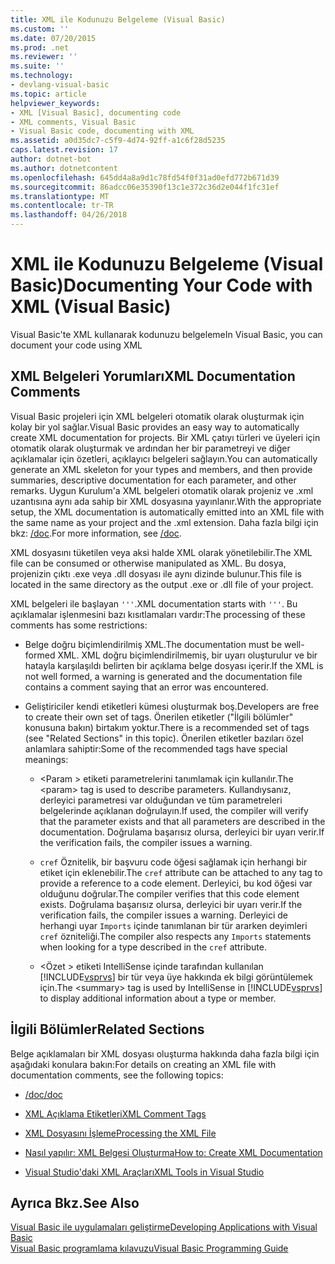 ```yaml
---
title: XML ile Kodunuzu Belgeleme (Visual Basic)
ms.custom: ''
ms.date: 07/20/2015
ms.prod: .net
ms.reviewer: ''
ms.suite: ''
ms.technology:
- devlang-visual-basic
ms.topic: article
helpviewer_keywords:
- XML [Visual Basic], documenting code
- XML comments, Visual Basic
- Visual Basic code, documenting with XML
ms.assetid: a0d35dc7-c5f9-4d74-92ff-a1c6f28d5235
caps.latest.revision: 17
author: dotnet-bot
ms.author: dotnetcontent
ms.openlocfilehash: 645dd4a8a9d1c78fd54f0f31ad0efd772b671d39
ms.sourcegitcommit: 86adcc06e35390f13c1e372c36d2e044f1fc31ef
ms.translationtype: MT
ms.contentlocale: tr-TR
ms.lasthandoff: 04/26/2018
---
```

# <a name="documenting-your-code-with-xml-visual-basic"></a><span data-ttu-id="0eaf0-102">XML ile Kodunuzu Belgeleme (Visual Basic)</span><span class="sxs-lookup"><span data-stu-id="0eaf0-102">Documenting Your Code with XML (Visual Basic)</span></span>
<span data-ttu-id="0eaf0-103">Visual Basic'te XML kullanarak kodunuzu belgeleme</span><span class="sxs-lookup"><span data-stu-id="0eaf0-103">In Visual Basic, you can document your code using XML</span></span>  
  
## <a name="xml-documentation-comments"></a><span data-ttu-id="0eaf0-104">XML Belgeleri Yorumları</span><span class="sxs-lookup"><span data-stu-id="0eaf0-104">XML Documentation Comments</span></span>  
 <span data-ttu-id="0eaf0-105">Visual Basic projeleri için XML belgeleri otomatik olarak oluşturmak için kolay bir yol sağlar.</span><span class="sxs-lookup"><span data-stu-id="0eaf0-105">Visual Basic provides an easy way to automatically create XML documentation for projects.</span></span> <span data-ttu-id="0eaf0-106">Bir XML çatıyı türleri ve üyeleri için otomatik olarak oluşturmak ve ardından her bir parametreyi ve diğer açıklamalar için özetleri, açıklayıcı belgeleri sağlayın.</span><span class="sxs-lookup"><span data-stu-id="0eaf0-106">You can automatically generate an XML skeleton for your types and members, and then provide summaries, descriptive documentation for each parameter, and other remarks.</span></span> <span data-ttu-id="0eaf0-107">Uygun Kurulum'a XML belgeleri otomatik olarak projeniz ve .xml uzantısına aynı ada sahip bir XML dosyasına yayınlanır.</span><span class="sxs-lookup"><span data-stu-id="0eaf0-107">With the appropriate setup, the XML documentation is automatically emitted into an XML file with the same name as your project and the .xml extension.</span></span> <span data-ttu-id="0eaf0-108">Daha fazla bilgi için bkz: [/doc](../../../visual-basic/reference/command-line-compiler/doc.md).</span><span class="sxs-lookup"><span data-stu-id="0eaf0-108">For more information, see [/doc](../../../visual-basic/reference/command-line-compiler/doc.md).</span></span>  
  
 <span data-ttu-id="0eaf0-109">XML dosyasını tüketilen veya aksi halde XML olarak yönetilebilir.</span><span class="sxs-lookup"><span data-stu-id="0eaf0-109">The XML file can be consumed or otherwise manipulated as XML.</span></span> <span data-ttu-id="0eaf0-110">Bu dosya, projenizin çıktı .exe veya .dll dosyası ile aynı dizinde bulunur.</span><span class="sxs-lookup"><span data-stu-id="0eaf0-110">This file is located in the same directory as the output .exe or .dll file of your project.</span></span>  
  
 <span data-ttu-id="0eaf0-111">XML belgeleri ile başlayan `'''`.</span><span class="sxs-lookup"><span data-stu-id="0eaf0-111">XML documentation starts with `'''`.</span></span> <span data-ttu-id="0eaf0-112">Bu açıklamalar işlenmesini bazı kısıtlamaları vardır:</span><span class="sxs-lookup"><span data-stu-id="0eaf0-112">The processing of these comments has some restrictions:</span></span>  
  
-   <span data-ttu-id="0eaf0-113">Belge doğru biçimlendirilmiş XML.</span><span class="sxs-lookup"><span data-stu-id="0eaf0-113">The documentation must be well-formed XML.</span></span> <span data-ttu-id="0eaf0-114">XML doğru biçimlendirilmemiş, bir uyarı oluşturulur ve bir hatayla karşılaşıldı belirten bir açıklama belge dosyası içerir.</span><span class="sxs-lookup"><span data-stu-id="0eaf0-114">If the XML is not well formed, a warning is generated and the documentation file contains a comment saying that an error was encountered.</span></span>  
  
-   <span data-ttu-id="0eaf0-115">Geliştiriciler kendi etiketleri kümesi oluşturmak boş.</span><span class="sxs-lookup"><span data-stu-id="0eaf0-115">Developers are free to create their own set of tags.</span></span> <span data-ttu-id="0eaf0-116">Önerilen etiketler ("İlgili bölümler" konusuna bakın) birtakım yoktur.</span><span class="sxs-lookup"><span data-stu-id="0eaf0-116">There is a recommended set of tags (see "Related Sections" in this topic).</span></span> <span data-ttu-id="0eaf0-117">Önerilen etiketler bazıları özel anlamlara sahiptir:</span><span class="sxs-lookup"><span data-stu-id="0eaf0-117">Some of the recommended tags have special meanings:</span></span>  
  
    -   <span data-ttu-id="0eaf0-118">\<Param > etiketi parametrelerini tanımlamak için kullanılır.</span><span class="sxs-lookup"><span data-stu-id="0eaf0-118">The \<param> tag is used to describe parameters.</span></span> <span data-ttu-id="0eaf0-119">Kullandıysanız, derleyici parametresi var olduğundan ve tüm parametreleri belgelerinde açıklanan doğrulayın.</span><span class="sxs-lookup"><span data-stu-id="0eaf0-119">If used, the compiler will verify that the parameter exists and that all parameters are described in the documentation.</span></span> <span data-ttu-id="0eaf0-120">Doğrulama başarısız olursa, derleyici bir uyarı verir.</span><span class="sxs-lookup"><span data-stu-id="0eaf0-120">If the verification fails, the compiler issues a warning.</span></span>  
  
    -   <span data-ttu-id="0eaf0-121">`cref` Öznitelik, bir başvuru code öğesi sağlamak için herhangi bir etiket için eklenebilir.</span><span class="sxs-lookup"><span data-stu-id="0eaf0-121">The `cref` attribute can be attached to any tag to provide a reference to a code element.</span></span> <span data-ttu-id="0eaf0-122">Derleyici, bu kod öğesi var olduğunu doğrular.</span><span class="sxs-lookup"><span data-stu-id="0eaf0-122">The compiler verifies that this code element exists.</span></span> <span data-ttu-id="0eaf0-123">Doğrulama başarısız olursa, derleyici bir uyarı verir.</span><span class="sxs-lookup"><span data-stu-id="0eaf0-123">If the verification fails, the compiler issues a warning.</span></span> <span data-ttu-id="0eaf0-124">Derleyici de herhangi uyar `Imports` içinde tanımlanan bir tür ararken deyimleri `cref` özniteliği.</span><span class="sxs-lookup"><span data-stu-id="0eaf0-124">The compiler also respects any `Imports` statements when looking for a type described in the `cref` attribute.</span></span>  
  
    -   <span data-ttu-id="0eaf0-125">\<Özet > etiketi IntelliSense içinde tarafından kullanılan [!INCLUDE[vsprvs](~/includes/vsprvs-md.md)] bir tür veya üye hakkında ek bilgi görüntülemek için.</span><span class="sxs-lookup"><span data-stu-id="0eaf0-125">The \<summary> tag is used by IntelliSense in [!INCLUDE[vsprvs](~/includes/vsprvs-md.md)] to display additional information about a type or member.</span></span>  
  
## <a name="related-sections"></a><span data-ttu-id="0eaf0-126">İlgili Bölümler</span><span class="sxs-lookup"><span data-stu-id="0eaf0-126">Related Sections</span></span>  
 <span data-ttu-id="0eaf0-127">Belge açıklamaları bir XML dosyası oluşturma hakkında daha fazla bilgi için aşağıdaki konulara bakın:</span><span class="sxs-lookup"><span data-stu-id="0eaf0-127">For details on creating an XML file with documentation comments, see the following topics:</span></span>  
  
-   [<span data-ttu-id="0eaf0-128">/doc</span><span class="sxs-lookup"><span data-stu-id="0eaf0-128">/doc</span></span>](../../../visual-basic/reference/command-line-compiler/doc.md)  
  
-   [<span data-ttu-id="0eaf0-129">XML Açıklama Etiketleri</span><span class="sxs-lookup"><span data-stu-id="0eaf0-129">XML Comment Tags</span></span>](../../../visual-basic/language-reference/xmldoc/recommended-xml-tags-for-documentation-comments.md)  
  
-   [<span data-ttu-id="0eaf0-130">XML Dosyasını İşleme</span><span class="sxs-lookup"><span data-stu-id="0eaf0-130">Processing the XML File</span></span>](../../../visual-basic/programming-guide/program-structure/processing-the-xml-file.md)  
  
-   [<span data-ttu-id="0eaf0-131">Nasıl yapılır: XML Belgesi Oluşturma</span><span class="sxs-lookup"><span data-stu-id="0eaf0-131">How to: Create XML Documentation</span></span>](../../../visual-basic/programming-guide/program-structure/how-to-create-xml-documentation.md)  
  
-   [<span data-ttu-id="0eaf0-132">Visual Studio'daki XML Araçları</span><span class="sxs-lookup"><span data-stu-id="0eaf0-132">XML Tools in Visual Studio</span></span>](/visualstudio/xml-tools/xml-tools-in-visual-studio)  
  
## <a name="see-also"></a><span data-ttu-id="0eaf0-133">Ayrıca Bkz.</span><span class="sxs-lookup"><span data-stu-id="0eaf0-133">See Also</span></span>  
 [<span data-ttu-id="0eaf0-134">Visual Basic ile uygulamaları geliştirme</span><span class="sxs-lookup"><span data-stu-id="0eaf0-134">Developing Applications with Visual Basic</span></span>](../../../visual-basic/developing-apps/index.md)  
 [<span data-ttu-id="0eaf0-135">Visual Basic programlama kılavuzu</span><span class="sxs-lookup"><span data-stu-id="0eaf0-135">Visual Basic Programming Guide</span></span>](../../../visual-basic/programming-guide/index.md)
